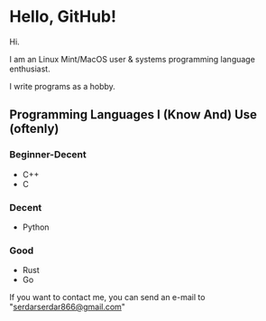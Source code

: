 # Hello, GitHub!

Hi.

I am an Linux Mint/MacOS user & systems programming language enthusiast.

I write programs as a hobby.

## Programming Languages I (Know And) Use (oftenly)
### Beginner-Decent
- C++
- C

### Decent
- Python

### Good
- Rust
- Go

If you want to contact me, you can send an e-mail to "serdarserdar866@gmail.com"
